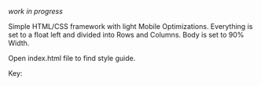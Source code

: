 *work in progress*

Simple HTML/CSS framework with light Mobile Optimizations. Everything is set to a float left and divided into Rows and Columns. Body is set to 90% Width.

Open index.html file to find style guide.

Key:

